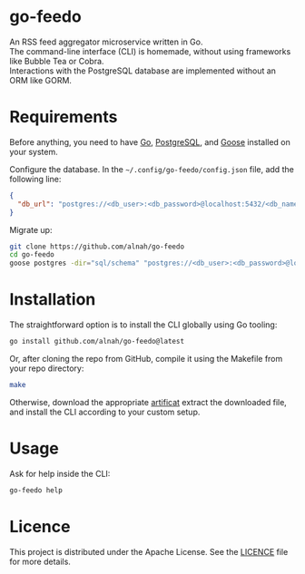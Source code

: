# go-feedo

An RSS feed aggregator microservice written in Go.  
The command-line interface (CLI) is homemade, without using frameworks like Bubble Tea or Cobra.  
Interactions with the PostgreSQL database are implemented without an ORM like GORM.

# Requirements

Before anything, you need to have [Go](https://go.dev/doc/install),
[PostgreSQL](https://www.postgresql.org/docs/current/installation.html),
and [Goose](https://github.com/pressly/goose?tab=readme-ov-file#install) installed on your system.

Configure the database. In the `~/.config/go-feedo/config.json` file, add the following line:

```json
{
  "db_url": "postgres://<db_user>:<db_password>@localhost:5432/<db_name>?sslmode=disable"
}
```

Migrate up:

```bash
git clone https://github.com/alnah/go-feedo
cd go-feedo
goose postgres -dir="sql/schema" "postgres://<db_user>:<db_password>@localhost:5432/<db_name> up"
```

# Installation

The straightforward option is to install the CLI globally using Go tooling:

```bash
go install github.com/alnah/go-feedo@latest
```

Or, after cloning the repo from GitHub, compile it using the Makefile from your repo directory:

```bash
make
```

Otherwise, download the appropriate [artificat](https://github.com/alnah/go-feedo/releases)
extract the downloaded file, and install the CLI according to your custom setup.

# Usage

Ask for help inside the CLI:

```bash
go-feedo help
```

# Licence

This project is distributed under the Apache License.
See the [LICENCE](https://github.com/alnah/go-feedo/blob/main/LICENCE) file for more details.
